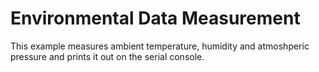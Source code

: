Environmental Data Measurement
===============================

This example measures ambient temperature, humidity and atmoshperic pressure and prints it out on the serial console.
